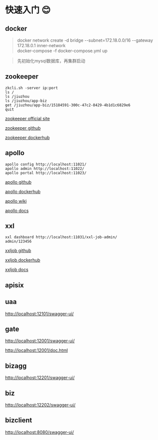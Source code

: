 # 快速入门 😊

## docker

> docker network create -d bridge --subnet=172.18.0.0/16 --gateway 172.18.0.1 inner-network<br/>
> docker-compose -f docker-compose.yml up

> 先初始化mysql数据库，再集群启动

## zookeeper

```shell
zkcli.sh -server ip:port
ls /
ls /jiuzhou
ls /jiuzhou/app-biz
get /jiuzhou/app-biz/15184591-300c-47c2-8429-4b1d1c6829e6
quit
```

[zookeeper official site](https://zookeeper.apache.org/)

[zookeeper github](https://github.com/apache/zookeeper)

[zookeeper dockerhub](https://hub.docker.com/_/zookeeper)

## apollo

```text
apollo config http://localhost:11021/
apollo admin http://localhost:11022/
apollo portal http://localhost:11023/
```

[apollo github](https://github.com/apolloconfig/apollo)

[apollo dockerhub](https://hub.docker.com/r/nobodyiam/apollo-quick-start)

[apollo wiki](https://github.com/apolloconfig/apollo/wiki)

[apollo docs](https://www.apolloconfig.com/#/zh/README)

## xxl

```text
xxl dashboard http://localhost:11031/xxl-job-admin/
admin/123456
```
[xxljob github](https://github.com/xuxueli/xxl-job)

[xxljob dockerhub](https://hub.docker.com/r/xuxueli/xxl-job-admin)

[xxljob docs](https://www.xuxueli.com/xxl-job/)

## apisix

## uaa

[http://localhost:12101/swagger-ui/](http://localhost:12101/swagger-ui/)

## gate

[http://localhost:12001/swagger-ui/](http://localhost:12001/swagger-ui/)

[http://localhost:12001/doc.html](http://localhost:12001/doc.html)

## bizagg

[http://localhost:12201/swagger-ui/](http://localhost:12201/swagger-ui/)

## biz

[http://localhost:12202/swagger-ui/](http://localhost:12202/swagger-ui/)

## bizclient

[http://localhost:8080/swagger-ui/](http://localhost:8080/swagger-ui/)
